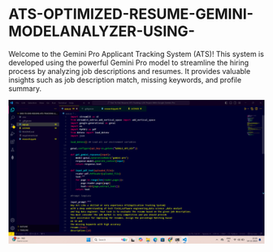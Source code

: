 # ATS-OPTIMIZED-RESUME-GEMINI-MODELANALYZER-USING-
Welcome to the Gemini Pro Applicant Tracking System (ATS)! This system is developed using the powerful Gemini Pro model to streamline the hiring process by analyzing job descriptions and resumes. It provides valuable insights such as job description match, missing keywords, and profile summary.

![image alt](https://github.com/Nava0575/ATS-OPTIMIZED-RESUME-GEMINI-MODELANALYZER-USING-/blob/3549e3a74802aa1d87a5ad4cc26d085f58d44b44/Screenshot%20(5).png)
